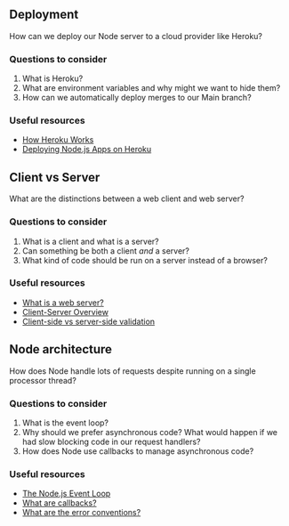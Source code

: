 ## Deployment

How can we deploy our Node server to a cloud provider like Heroku?

### Questions to consider

1. What is Heroku?
1. What are environment variables and why might we want to hide them?
1. How can we automatically deploy merges to our Main branch?

### Useful resources

- [How Heroku Works](https://devcenter.heroku.com/articles/how-heroku-works)
- [Deploying Node.js Apps on Heroku](https://devcenter.heroku.com/articles/deploying-nodejs)
<!-- - [GitHub Integration (Heroku GitHub Deploys)](https://devcenter.heroku.com/articles/github-integration) -->

## Client vs Server

What are the distinctions between a web client and web server?

### Questions to consider

1. What is a client and what is a server?
1. Can something be both a client _and_ a server?
1. What kind of code should be run on a server instead of a browser?

### Useful resources

- [What is a web server?](https://developer.mozilla.org/en-US/docs/Learn/Common_questions/What_is_a_web_server)
- [Client-Server Overview](https://developer.mozilla.org/en-US/docs/Learn/Server-side/First_steps/Client-Server_overview)
- [Client-side vs server-side validation](https://stackoverflow.com/a/162579)

## Node architecture

How does Node handle lots of requests despite running on a single processor thread?

### Questions to consider

1. What is the event loop?
1. Why should we prefer asynchronous code? What would happen if we had slow blocking code in our request handlers?
1. How does Node use callbacks to manage asynchronous code?

### Useful resources

- [The Node.js Event Loop](https://nodejs.dev/the-nodejs-event-loop)
- [What are callbacks?](https://nodejs.org/en/knowledge/getting-started/control-flow/what-are-callbacks/)
- [What are the error conventions?](https://nodejs.org/en/knowledge/errors/what-are-the-error-conventions/)
<!--

## Modules

How can we use modules in our Node apps?

### Questions to consider

1. What's the difference between our own, built-in, and 3rd party modules?
1. What is the `package.json` file for?
1. What is npm? Why are npm scripts useful? What does `npx` do?

### Useful resources

- [Expose functionality from a Node.js file using exports](https://nodejs.dev/expose-functionality-from-a-nodejs-file-using-exports)
- [The package.json guide](https://nodejs.dev/the-package-json-guide)
- [How to use or execute a package installed using npm](https://nodejs.dev/how-to-use-or-execute-a-package-installed-using-npm) -->

